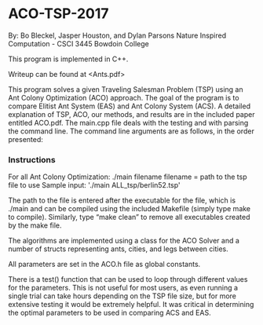 # ACO-TSP-2017
By: Bo Bleckel, Jasper Houston, and Dylan Parsons
Nature Inspired Computation - CSCI 3445
Bowdoin College

This program is implemented in C++.

Writeup can be found at <Ants.pdf>

This program solves a given Traveling Salesman Problem (TSP) using an Ant Colony Optimization (ACO) approach.
The goal of the program is to compare Elitist Ant System (EAS) and Ant Colony System (ACS).
A detailed explanation of TSP, ACO, our methods, and results are in the included paper entitled ACO.pdf.
The main.cpp file deals with the testing and with parsing the command line.
The command line arguments are as follows, in the order presented:

### Instructions
For all Ant Colony Optimization:
./main filename
filename = path to the tsp file to use
Sample input: './main ALL_tsp/berlin52.tsp'

The path to the file is entered after the executable for the file, which is ./main
and can be compiled using the included Makefile (simply type make to compile).
Similarly, type “make clean” to remove all executables created by the make file.

The algorithms are implemented using a class for the ACO Solver and a number of
structs representing ants, cities, and legs between cities.

All parameters are set in the ACO.h file as global constants.

There is a test() function that can be used to loop through different values for
the parameters. This is not useful for most users, as even running a single trial
can take hours depending on the TSP file size, but for more extensive testing it
would be extremely helpful. It was critical in determining the optimal parameters
to be used in comparing ACS and EAS.
